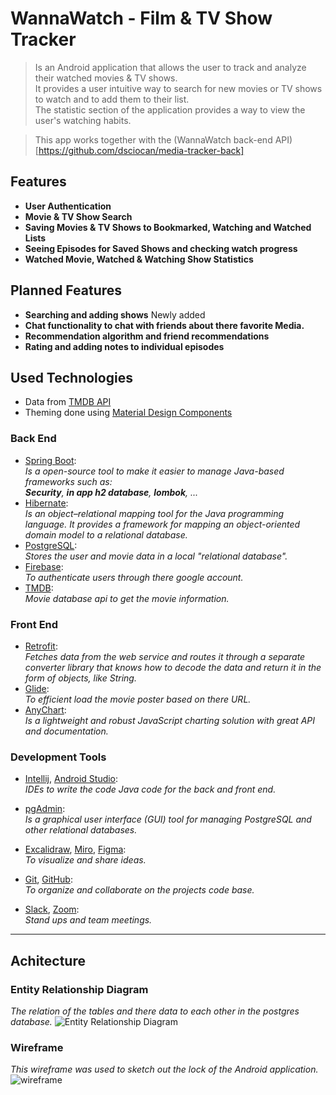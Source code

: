 # WannaWatch - Film & TV Show Tracker

>Is an Android application that allows the user to track and analyze their watched movies & TV shows.  
It provides a user intuitive way to search for new movies or TV shows to watch and to add them to their list.  
The statistic section of the application provides a way to view the user's watching habits.

>This app works together with the (WannaWatch back-end API)[https://github.com/dsciocan/media-tracker-back]


## Features
- **User Authentication**
- **Movie & TV Show Search**
- **Saving Movies & TV Shows to Bookmarked, Watching and Watched Lists**
- **Seeing Episodes for Saved Shows and checking watch progress**
- **Watched Movie, Watched & Watching Show Statistics**


## Planned Features
- **Searching and adding shows** Newly added
- **Chat functionality to chat with friends about there favorite Media.**
- **Recommendation algorithm and friend recommendations**
- **Rating and adding notes to individual episodes**

## Used Technologies

- Data from [TMDB API](https://developer.themoviedb.org/reference/intro/getting-started)
- Theming done using [Material Design Components](https://m2.material.io/develop/android)


### Back End

- [Spring Boot](https://spring.io/projects/spring-boot):  
	*Is a open-source tool to make it easier to manage Java-based frameworks such as:  
	**Security**, **in app h2 database**, **lombok**, ...*  
- [Hibernate](https://hibernate.org/):  
	*Is an object–relational mapping tool for the Java programming language. It provides a framework for mapping an object-oriented domain model to a relational database.*  
- [PostgreSQL](https://www.postgresql.org/):  
	*Stores the user and movie data in a local "relational database".*
- [Firebase](https://firebase.google.com/):  
	*To authenticate users through there google account.*  
- [TMDB](https://developer.themoviedb.org/docs/getting-started):  
	*Movie database api to get the movie information.*

### Front End
- [Retrofit](https://square.github.io/retrofit/):  
	*Fetches data from the web service and routes it through a separate converter library that knows how to decode the data and return it in the form of objects, like String.*
- [Glide](https://github.com/bumptech/glide):  
	*To efficient load the movie poster based on there URL.*
- [AnyChart](https://api.anychart.com/):  
	*Is a lightweight and robust JavaScript charting solution with great API and documentation.*

### Development Tools
- [Intellij](https://www.jetbrains.com/idea/), [Android Studio](https://developer.android.com/studio?gad_source=1&gclid=Cj0KCQiAqL28BhCrARIsACYJvkeajXHrUFLVoYCmCsDx4ke0d93mJEfzl0jC_2y979G7CwoWN_Ub_F4aAo8qEALw_wcB&gclsrc=aw.ds&authuser=1):  
	*IDEs to write the code Java code for the back and front end.*
- [pgAdmin](https://www.pgadmin.org/):  
	*Is a graphical user interface (GUI) tool for managing PostgreSQL and other relational databases.*
- [Excalidraw](https://excalidraw.com/), [Miro](https://miro.com/), [Figma](https://www.figma.com/):  
	*To visualize and share ideas.*
- [Git](https://git-scm.com/), [GitHub](https://github.com/):  
	*To organize and collaborate on the projects code base.*

- [Slack](https://slack.com/intl/en-gb), [Zoom](https://www.zoom.com/):  
	*Stand ups and team meetings.*
--- 

## Achitecture

### Entity Relationship Diagram
*The relation of the tables and there data to each other in the postgres database.*
![Entity Relationship Diagram](./img/Entity%20Relationship%20Diagram.jpg)

### Wireframe
*This wireframe was used to sketch out the lock of the Android application.*
![wireframe](./img/wireframe.png)
